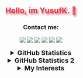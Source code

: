 <h2 align="center" style="color:#e63946;text-shadow: 3px 4px 4px rgba(205, 50, 70, 0.7);">Hello, im YusufK. 👋</h2>

<h3 align="center">Contact me:</h3>

<p align="center">
   <a href="https://discord.com/users/466938634583670794" target"blank_"><img src="https://img.shields.io/badge/discord%20-111111.svg?&style=for-the-badge&logo=discord&logoColor=white"></a>
   <a href="https://open.spotify.com/user/coy3xk1emd9z97qlezwpezuui" target"blank_"><img src="https://img.shields.io/badge/Spotify%20-111111.svg?&style=for-the-badge&logo=spotify&logoColor=white"></a>
   <a href="https://www.youtube.com/channel/UCj5svUAZX3H5wFZpRJybMMA" target"blank_"><img src="https://img.shields.io/badge/youtube%20-111111.svg?&style=for-the-badge&logo=youtube&logoColor=white"></a>
   <a href="https://instagram.com/yusufkstl" target"blank_"><img src="https://img.shields.io/badge/INSTAGRAM%20-111111.svg?&style=for-the-badge&logo=instagram&logoColor=white"></a>
   <a href="https://github.com/yusufk0" target"blank_"><img src="https://img.shields.io/badge/GitHub%20-111111.svg?&style=for-the-badge&logo=github&logoColor=white"></a>
   <a href="https://twitter.com/yusufkstll" target"blank_"><img src="https://img.shields.io/badge/Twitter%20-111111.svg?&style=for-the-badge&logo=twitter&logoColor=white"></a>
</p>

<details align="center">
  <summary style="font-weight: bold; font-size: 18px">GitHub Statistics</summary>
<img src="https://github-readme-stats.vercel.app/api?username=yusufk0&show_icons=true&theme=tokyonight" width="%100" height="150px" alt="stats" />
<img src="https://github-readme-stats.vercel.app/api/top-langs/?username=yusufk0&layout=compact&theme=tokyonight" width="%100" height="150px" alt="stats" />
<img src="https://github-profile-trophy.vercel.app/?username=yusufk0&theme=nord" width="%100" height="150px" alt="stats" />
</details>

<details align="center">
       <summary style="font-weight: bold; font-size: 18px">GitHub Statistics 2</summary>
        <img title="🔥 Get streak stats for your profile at git.io/streak-stats" alt="Subham Raoniar's streak" src="https://github-readme-streak-stats.herokuapp.com/?user=YusufK0&theme=black-ice&hide_border=true&stroke=0000&background=060A0CD0"/>
</details>

<details align="center">
  <summary style="font-weight: bold; font-size: 18px">My Interests</summary>
 <code><img height="20" src="https://img.shields.io/badge/JavaScript-F7DF1E?style=for-the-badge&logo=javascript"></code>
   <code><img height="20" src="https://img.shields.io/badge/Node.js-43853D?style=for-the-badge&logo=node.js"></code>
   <code><img height="20" src="https://img.shields.io/badge/Python-14354C?style=for-the-badge&logo=python"></code>
   <code><img height="20" src="https://img.shields.io/badge/HTML-239120?style=for-the-badge&logo=html5"></code>
   <code><img height="20" src="https://raw.githubusercontent.com/github/explore/80688e429a7d4ef2fca1e82350fe8e3517d3494d/topics/css/css.png"></code>
   <code><img height="20" src="https://raw.githubusercontent.com/github/explore/80688e429a7d4ef2fca1e82350fe8e3517d3494d/topics/visual-studio-code/visual-studio-code.png"></code>
</details>
